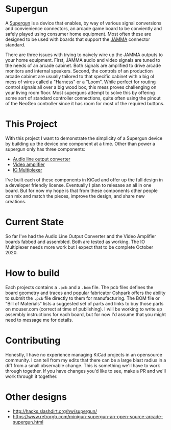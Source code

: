# Supergun

A [Supergun](https://en.wikipedia.org/wiki/SuperGun) is a device that enables, by way of various signal conversions and convienience connectors, an arcade game board to be conviently and safely played using consumer home equipment. Most often these are designed to be used with boards that support the [JAMMA](https://en.wikipedia.org/wiki/Japan_Amusement_Machine_and_Marketing_Association) connector standard.

There are three issues with trying to naively wire up the JAMMA outputs to your home equipment. First, JAMMA audio and video signals are tuned to the needs of an arcade cabinet. Both signals are amplified to drive arcade monitors and internal speakers. Second, the controls of an production arcade cabinet are usually tailored to that specific cabinet with a big ol mess of wires called a "Harness" or a "Loom". While perfect for routing control signals all over a big wood box, this mess proves challenging on your living room floor. Most superguns attempt to solve this by offering some sort of standard controller connections, quite often using the pinout of the NeoGeo controller since it has room for most of the required buttons.

# This Project

With this project I want to demonstrate the simplicity of a Supergun device by building up the device one component at a time. Other than power a supergun only has three components:

* [Audio line output converter](https://github.com/aconbere/Line-Converter)
* [Video amplifier](https://github.com/aconbere/Video-Amplifier)
* [IO Multiplexer](https://github.com/aconbere/IO-Multiplexer)

I've built each of these components in KiCad and offer up the full design in a developer friendly license. Eventually I plan to relesase an all in one board. But for now my hope is that from these components other people can mix and match the pieces, improve the design, and share new creations.

# Current State

So far I've had the Audio Line Output Converter and the Video Amplifier boards fabbed and assembled. Both are tested as working. The IO Multiplexer needs more work but I expect that to be complete October 2020.

# How to build

Each projects contains a `.pcb` and a `.bom` file. The pcb files defines the board geometry and traces and popular fabricator Oshpark offers the ability to submit the `.pcb` file directly to them for manufacturing. The BOM file or "Bill of Materials" lists a suggested set of parts and links to buy those parts on mouser.com (correct at time of publishing). I will be working to write up assembly instructions for each board, but for now I'd assume that you might need to message me for details.

# Contributing

Honestly, I have no experience managing KiCad projects in an opensource community. I can tell from my edits that there can be a large blast radius in a diff from a small observable change. This is something we'll have to work through together. If you have changes you'd like to see, make a PR and we'll work through it together.

# Other designs

* http://hacks.slashdirt.org/hw/supergun/
* https://www.retrorgb.com/minigun-supergun-an-open-source-arcade-supergun.html

